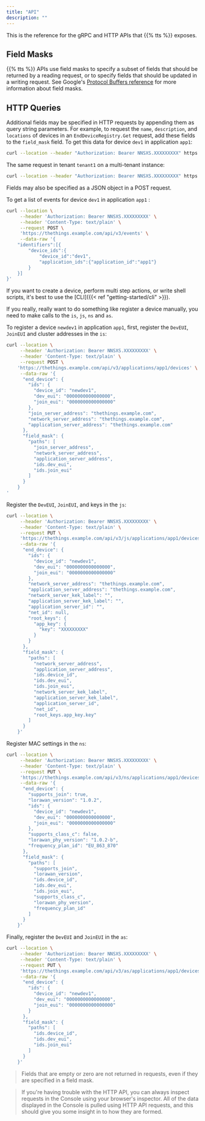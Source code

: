 ```yaml
---
title: "API"
description: ""
---
```


This is the reference for the gRPC and HTTP APIs that {{% tts %}} exposes.

<!--more-->

## Field Masks

{{% tts %}} APIs use field masks to specify a subset of fields that should be returned by a reading request, or to specify fields that should be updated in a writing request. See Google's [Protocol Buffers reference](https://developers.google.com/protocol-buffers/docs/reference/google.protobuf#google.protobuf.FieldMask) for more information about field masks.

## HTTP Queries

Additional fields may be specified in HTTP requests by appending them as query string parameters. For example, to request the `name`, `description`, and `locations` of devices in an `EndDeviceRegistry.Get` request, add these fields to the `field_mask` field. To get this data for device `dev1` in application `app1`:

```bash
curl --location --header "Authorization: Bearer NNSXS.XXXXXXXXX" https://thethings.example.com/api/v3/applications/app1/devices/dev1?field_mask=name,description,locations
```

The same request in tenant `tenant1` on a multi-tenant instance:

```bash
curl --location --header "Authorization: Bearer NNSXS.XXXXXXXXX" https://tenant1.thethings.example.com/api/v3/applications/app1/devices/dev1?field_mask=name,description,locations
```

Fields may also be specified as a JSON object in a POST request.

To get a list of events for device `dev1` in application `app1` :

```bash
curl --location \
     --header 'Authorization: Bearer NNSXS.XXXXXXXXX' \
     --header 'Content-Type: text/plain' \
     --request POST \
     'https://thethings.example.com/api/v3/events' \
     --data-raw '{
    "identifiers":[{
        "device_ids":{
            "device_id":"dev1",
            "application_ids":{"application_id":"app1"}
        }
    }]
}'
```

If you want to create a device, perform multi step actions, or write shell scripts, it's best to use the [CLI]({{< ref "getting-started/cli" >}}).

If you really, really want to do something like register a device manually, you need to make calls to the `is`, `js`, `ns` and `as`. 

To register a device `newdev1` in application `app1`, first, register the `DevEUI`, `JoinEUI` and cluster addresses in the `is`:

```bash
curl --location \
     --header 'Authorization: Bearer NNSXS.XXXXXXXXX' \
     --header 'Content-Type: text/plain' \
     --request POST \
    'https://thethings.example.com/api/v3/applications/app1/devices' \
     --data-raw '{
      "end_device": {
        "ids": {
          "device_id": "newdev1",
          "dev_eui": "0000000000000000",
          "join_eui": "0000000000000000"
        },
        "join_server_address": "thethings.example.com",
        "network_server_address": "thethings.example.com",
        "application_server_address": "thethings.example.com"
      },
      "field_mask": {
        "paths": [
          "join_server_address",
          "network_server_address",
          "application_server_address",
          "ids.dev_eui",
          "ids.join_eui"
        ]
      }
    }
'
```

Register the `DevEUI`, `JoinEUI`, and keys in the `js`:

```bash
curl --location \
     --header 'Authorization: Bearer NNSXS.XXXXXXXXX' \
     --header 'Content-Type: text/plain' \
     --request PUT \
     'https://thethings.example.com/api/v3/js/applications/app1/devices/newdev1' \
     --data-raw '{
      "end_device": {
        "ids": {
          "device_id": "newdev1",
          "dev_eui": "0000000000000000",
          "join_eui": "0000000000000000"
        },
        "network_server_address": "thethings.example.com",
        "application_server_address": "thethings.example.com",
        "network_server_kek_label": "",
        "application_server_kek_label": "",
        "application_server_id": "",
        "net_id": null,
        "root_keys": {
          "app_key": {
            "key": "XXXXXXXXX"
          }
        }
      },
      "field_mask": {
        "paths": [
          "network_server_address",
          "application_server_address",
          "ids.device_id",
          "ids.dev_eui",
          "ids.join_eui",
          "network_server_kek_label",
          "application_server_kek_label",
          "application_server_id",
          "net_id",
          "root_keys.app_key.key"
        ]
      }
    }'
```

Register MAC settings in the `ns`:

```bash
curl --location \
     --header 'Authorization: Bearer NNSXS.XXXXXXXXX' \
     --header 'Content-Type: text/plain' \
     --request PUT \
     'https://thethings.example.com/api/v3/ns/applications/app1/devices/newdev1' \
     --data-raw '{
      "end_device": {
        "supports_join": true,
        "lorawan_version": "1.0.2",
        "ids": {
          "device_id": "newdev1",
          "dev_eui": "0000000000000000",
          "join_eui": "0000000000000000"
        },
        "supports_class_c": false,
        "lorawan_phy_version": "1.0.2-b",
        "frequency_plan_id": "EU_863_870"
      },
      "field_mask": {
        "paths": [
          "supports_join",
          "lorawan_version",
          "ids.device_id",
          "ids.dev_eui",
          "ids.join_eui",
          "supports_class_c",
          "lorawan_phy_version",
          "frequency_plan_id"
        ]
      }
    }'
```

Finally, register the `DevEUI` and `JoinEUI` in the `as`:

```bash
curl --location \
     --header 'Authorization: Bearer NNSXS.XXXXXXXXX' \
     --header 'Content-Type: text/plain' \
     --request PUT \
     'https://thethings.example.com/api/v3/as/applications/app1/devices/newdev1' \
     --data-raw '{
      "end_device": {
        "ids": {
          "device_id": "newdev1",
          "dev_eui": "0000000000000000",
          "join_eui": "0000000000000000"
        }
      },
      "field_mask": {
        "paths": [
          "ids.device_id",
          "ids.dev_eui",
          "ids.join_eui"
        ]
      }
    }'
```
> Fields that are empty or zero are not returned in requests, even if they are specified in a field mask. 

> If you're having trouble with the HTTP API, you can always inspect requests in the Console using your browser's inspector. All of the data displayed in the Console is pulled using HTTP API requests, and this should give you some insight in to how they are formed.

